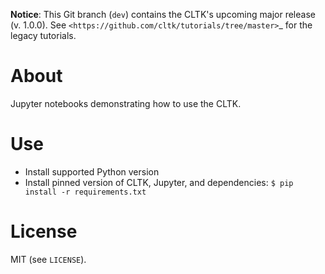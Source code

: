 **Notice**: This Git branch (``dev``) contains the CLTK's upcoming major release (v. 1.0.0). See `<https://github.com/cltk/tutorials/tree/master>`_ for the legacy tutorials.


# About

Jupyter notebooks demonstrating how to use the CLTK.


# Use

- Install supported Python version
- Install pinned version of CLTK, Jupyter, and dependencies: ``$ pip install -r requirements.txt`` 


# License

MIT (see `LICENSE`).
